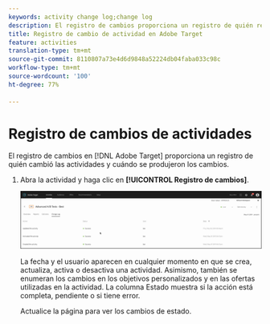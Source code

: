 ```yaml
---
keywords: activity change log;change log
description: El registro de cambios proporciona un registro de quién realizó cambios en las actividades y cuándo lo hizo.
title: Registro de cambio de actividad en Adobe Target
feature: activities
translation-type: tm+mt
source-git-commit: 8110807a73e4d6d9848a52224db04faba033c98c
workflow-type: tm+mt
source-wordcount: '100'
ht-degree: 77%

---
```



# Registro de cambios de actividades

El registro de cambios en [!DNL Adobe Target] proporciona un registro de quién cambió las actividades y cuándo se produjeron los cambios.

1. Abra la actividad y haga clic en **[!UICONTROL Registro de cambios]**.

   ![Registro de cambios de actividades](/help/c-activities/assets/change_log.png)

   La fecha y el usuario aparecen en cualquier momento en que se crea, actualiza, activa o desactiva una actividad. Asimismo, también se enumeran los cambios en los objetivos personalizados y en las ofertas utilizadas en la actividad. La columna Estado muestra si la acción está completa, pendiente o si tiene error.

   Actualice la página para ver los cambios de estado.
